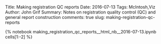 Title: Making registration QC reports
Date: 2016-07-13
Tags: McIntosh,Viz
Author: John Grif
Summary: Notes on registration quality control (QC) and general report construction
comments: true
slug: making-registration-qc-reports

{% notebook making_registration_qc_reports__html_nb__2016-07-13.ipynb cells[1:-2] %}
